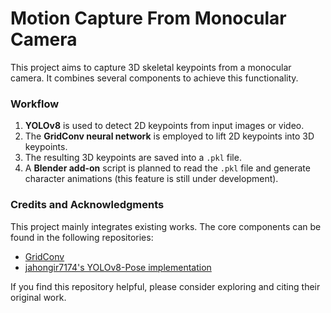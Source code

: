 # Motion Capture From Monocular Camera

This project aims to capture 3D skeletal keypoints from a monocular camera. It combines several components to achieve this functionality.

### Workflow

1. **YOLOv8** is used to detect 2D keypoints from input images or video.
2. The **GridConv neural network** is employed to lift 2D keypoints into 3D keypoints.
3. The resulting 3D keypoints are saved into a `.pkl` file.
4. A **Blender add-on** script is planned to read the `.pkl` file and generate character animations (this feature is still under development).

### Credits and Acknowledgments

This project mainly integrates existing works. The core components can be found in the following repositories:

- [GridConv](https://github.com/OSVAI/GridConv)
- [jahongir7174's YOLOv8-Pose implementation](https://github.com/jahongir7174/YOLOv8-pose)

If you find this repository helpful, please consider exploring and citing their original work.
